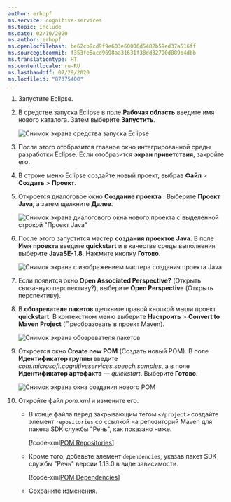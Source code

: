 ```yaml
---
author: erhopf
ms.service: cognitive-services
ms.topic: include
ms.date: 02/10/2020
ms.author: erhopf
ms.openlocfilehash: be62cb9cd9f9e603e60006d5482b59ed37a516ff
ms.sourcegitcommit: f353fe5acd9698aa31631f38dd32790d889b4dbb
ms.translationtype: HT
ms.contentlocale: ru-RU
ms.lasthandoff: 07/29/2020
ms.locfileid: "87375400"
---
```

1. Запустите Eclipse.

1. В средстве запуска Eclipse в поле **Рабочая область** введите имя нового каталога. Затем выберите **Запустить**.

   ![Снимок экрана средства запуска Eclipse](../articles/cognitive-services/Speech-Service/media/sdk/qs-java-jre-01-create-new-eclipse-workspace.png)

1. После этого отобразится главное окно интегрированной среды разработки Eclipse. Если отобразится **экран приветствия**, закройте его.

1. В строке меню Eclipse создайте новый проект, выбрав **Файл** > **Создать** > **Проект**.

1. Откроется диалоговое окно **Создание проекта** . Выберите **Проект Java**, а затем щелкните **Далее**.

   ![Снимок экрана диалогового окна нового проекта с выделенной строкой "Проект Java"](../articles/cognitive-services/Speech-Service/media/sdk/qs-java-jre-02-select-wizard.png)

1. После этого запустится мастер **создания проектов Java**. В поле **Имя проекта** введите **quickstart** и в качестве среды выполнения выберите **JavaSE-1.8**. Нажмите кнопку **Готово**.

   ![Снимок экрана с изображением мастера создания проекта Java](../articles/cognitive-services/Speech-Service/media/sdk/qs-java-jre-03-create-java-project.png)

1. Если появится окно **Open Associated Perspective?** (Открыть связанную перспективу?), выберите **Open Perspective** (Открыть перспективу).

1. В **обозревателе пакетов** щелкните правой кнопкой мыши проект **quickstart**. В контекстном меню выберите **Настроить** > **Convert to Maven Project** (Преобразовать в проект Maven).

   ![Снимок экрана обозревателя пакетов](../articles/cognitive-services/Speech-Service/media/sdk/qs-java-jre-04-convert-to-maven-project.png)

1. Откроется окно **Create new POM** (Создать новый POM). В поле **Идентификатор группы** введите *com.microsoft.cognitiveservices.speech.samples*, а в поле **Идентификатор артефакта** — *quickstart*. Выберите **Готово**.

   ![Снимок экрана окна создания нового POM](../articles/cognitive-services/Speech-Service/media/sdk/qs-java-jre-05-configure-maven-pom.png)

1. Откройте файл *pom.xml* и измените его.

   * В конце файла перед закрывающим тегом `</project>` создайте элемент `repositories` со ссылкой на репозиторий Maven для пакета SDK службы "Речь", как показано ниже.

     [!code-xml[POM Repositories](~/samples-cognitive-services-speech-sdk/quickstart/java/jre/from-microphone/pom.xml#repositories)]

   * Кроме того, добавьте элемент `dependencies`, указав пакет SDK службы "Речь" версии 1.13.0 в виде зависимости.

     [!code-xml[POM Dependencies](~/samples-cognitive-services-speech-sdk/quickstart/java/jre/from-microphone/pom.xml#dependencies)]

   * Сохраните изменения.
